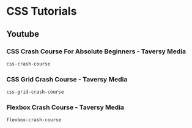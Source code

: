 # CSS Tutorials

## Youtube

### CSS Crash Course For Absolute Beginners - Taversy Media

`css-crash-course`


### CSS Grid Crash Course - Taversy Media

`css-grid-crash-course`


### Flexbox Crash Course - Taversy Media

`flexbox-crash-course`
